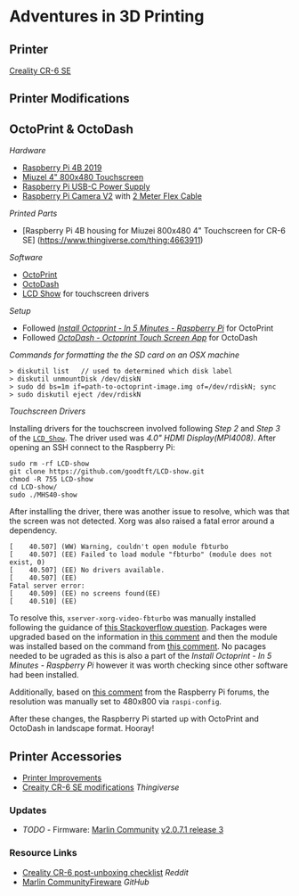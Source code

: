 # Adventures in 3D Printing

## Printer

[Creality CR-6 SE](https://www.creality.com/goods-detail/cr-6-se-3d-printer)

## Printer Modifications

## OctoPrint &amp; OctoDash

_Hardware_
- [Raspberry Pi 4B 2019](https://www.amazon.com/gp/product/B07TD42S27/ref=ppx_yo_dt_b_asin_title_o05_s00?ie=UTF8&psc=1)
- [Miuzel 4" 800x480 Touchscreen](https://www.amazon.com/gp/product/B07XBVF1C9/ref=ppx_yo_dt_b_asin_title_o06_s00?ie=UTF8&psc=1)
- [Raspberry Pi USB-C Power Supply](https://www.amazon.com/gp/product/B07W93C4Z9/ref=ppx_yo_dt_b_asin_title_o01_s01?ie=UTF8&psc=1)
- [Raspberry Pi Camera V2](https://www.amazon.com/gp/product/B01ER2SKFS/ref=ppx_yo_dt_b_asin_title_o01_s00?ie=UTF8&psc=1) with [2 Meter Flex Cable](https://www.amazon.com/gp/product/B00XW2NCKS/ref=ppx_yo_dt_b_asin_title_o01_s01?ie=UTF8&psc=1)

_Printed Parts_
- [Raspberry Pi 4B housing for Miuzei 800x480 4" Touchscreen for CR-6 SE] (https://www.thingiverse.com/thing:4663911)

_Software_
- [OctoPrint](https://octoprint.org/)
- [OctoDash](https://github.com/UnchartedBull/OctoDash)
- [LCD Show](https://github.com/goodtft/LCD-show) for touchscreen drivers

_Setup_
- Followed [_Install Octoprint - In 5 Minutes - Raspberry Pi_](https://www.youtube.com/watch?v=mnN4HVmjafs) for OctoPrint
- Followed [_OctoDash - Octoprint Touch Screen App_](https://www.youtube.com/watch?v=kwo3HMBnqC4) for OctoDash

_Commands for formatting the the SD card on an OSX machine_

```
> diskutil list   // used to determined which disk label
> diskutil unmountDisk /dev/diskN
> sudo dd bs=1m if=path-to-octoprint-image.img of=/dev/rdiskN; sync
> sudo diskutil eject /dev/rdiskN
```

_Touchscreen Drivers_

Installing drivers for the touchscreen involved following _Step 2_ and _Step 3_ of the [`LCD_Show`](https://github.com/goodtft/LCD-show#2-step2-clone-my-repo-onto-your-pi). The driver used was _4.0" HDMI Display(MPI4008)_. After opening an SSH connect to the Raspberry Pi:
```
sudo rm -rf LCD-show
git clone https://github.com/goodtft/LCD-show.git
chmod -R 755 LCD-show
cd LCD-show/
sudo ./MHS40-show
```

After installing the driver, there was another issue to resolve, which was that the screen was not detected. Xorg was also raised a fatal error around a dependency.
```
[    40.507] (WW) Warning, couldn't open module fbturbo
[    40.507] (EE) Failed to load module "fbturbo" (module does not exist, 0)
[    40.507] (EE) No drivers available.
[    40.507] (EE) 
Fatal server error:
[    40.509] (EE) no screens found(EE) 
[    40.510] (EE) 
```

To resolve this, `xserver-xorg-video-fbturbo` was manually installed following the guidance of  [this Stackoverflow question](https://raspberrypi.stackexchange.com/questions/100169/xorg-not-working-after-upgrading-to-buster). Packages were upgraded based on the information in [this comment](https://raspberrypi.stackexchange.com/a/104524) and then the module was installed based on the command from [this comment](https://raspberrypi.stackexchange.com/a/101085). No pacages needed to be ugraded as this is also a part of the _Install Octoprint - In 5 Minutes - Raspberry Pi_ however it was worth checking since other software had been installed.

Additionally, based on [this comment](https://www.raspberrypi.org/forums/viewtopic.php?p=1685758&sid=e009eb13cab9b66145f1bc1dbea6f764#p1685758) from the Raspberry Pi forums, the resolution was manually set to 480x800 via `raspi-config`.

After these changes, the Raspberry Pi started up with OctoPrint and OctoDash in landscape format. Hooray!

## Printer Accessories

- [Printer Improvements](https://www.instructables.com/CR-6-SE-3D-Printer-Improvements/) 
- [Creaity CR-6 SE modifications](https://www.thingiverse.com/pandataco/collections/cr-6-se) _Thingiverse_

### Updates
- *TODO* - Firmware: [Marlin Community](https://github.com/CR6Community/Marlin) [v2.0.7.1 release 3](]https://github.com/CR6Community/Marlin/releases/tag/v2.0.7.1-cr6-community-release-3)

### Resource Links
- [Creality CR-6 post-unboxing checklist](https://www.reddit.com/r/CR6/comments/ibwvvf/cr6_postunboxing_checklist/) _Reddit_
- [Marlin CommunityFireware](https://github.com/CR6Community/Marlin) _GitHub_



